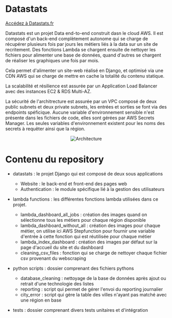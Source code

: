 # Datastats

[Accédez à Datastats.fr](https://www.datastats.fr/)

Datastats est un projet Data end-to-end construit dasn le cloud AWS. Il est composé d'un back-end complètement autonome qui se charge de récupérer plusieurs fois par jours les métiers liés à la data sur un site de recritement. Des fonctions Lambda se chargent ensuite de nettoyer les fichiers pour alimenter une base de données, quand d'autres se chargent de réaliser les graphiques une fois par mois. 

Cela permet d'alimenter un site-web réalisé en Django, et optimisé via une CDN AWS qui se charge de mettre en cache la totalité du contenu statique. 

La scalabilité et résilience est assurée par un Application Load Balancer avec des instances EC2 & RDS Multi-AZ.

La sécurité de l'architrecture est assurée par un VPC composé de deux public subnets et deux private subnets, les entrées et sorties se font via des endpoints spéficique. Aucune variable d'environnement sensible n'est présente dans les fichiers de code, elles sont gérées par AWS Secrets Manager. Les seules variables d'environnement existent pour les noms des secrets à requêter ainsi que la région. 

<p align="center">
  <img src="https://i.ibb.co/jZncwJX/architecturev3.png" alt="Architecture">
</p>

    
# Contenu du repository

- datastats : le projet Django qui est composé de deux sous applications
  * Website : le back-end et front-end des pages web
  * Authentication : le module spécifique lié à la gestion des utilisateurs
 
- lambda functions : les différentes fonctions lambda utilisées dans ce projet.
  * lambda_dashboard_all_jobs : création des images quand on sélectionne tous les métiers pour chaque région disponible
  * lambda_dashboard_without_all : création des images pour chaque métier, on utilise ici AWS Stepfunction pour fournir une variable d'entrée à cette fonction qui est réutilisée pour chaque métier
  * lambda_index_dashboard : création des images par défaut sur la page d'accueil du site et du dashboard
  * cleaning_csv_files : fonction qui se charge de nettoyer chaque fichier csv provenant du webscraping
 
- python scripts : dossier comprenant des fichiers pythons
  * database_cleaning : nettoyage de la base de données après ajout ou retrait d'une technologie des listes
  * reporting : script qui permet de gérer l'envoi du reporting journalier
  * city_error : script qui gère la table des villes n'ayant pas matché avec une région en base
 
- tests : dossier comprenant divers tests unitaires et d'intégration
